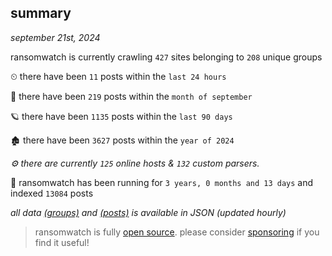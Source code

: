 
## summary
_september 21st, 2024_

ransomwatch is currently crawling `427` sites belonging to `208` unique groups

⏲ there have been `11` posts within the `last 24 hours`

🦈 there have been `219` posts within the `month of september`

🪐 there have been `1135` posts within the `last 90 days`

🏚 there have been `3627` posts within the `year of 2024`

_⚙️ there are currently `125` online hosts & `132` custom parsers._

🦕 ransomwatch has been running for `3 years, 0 months and 13 days` and indexed `13084` posts

_all data  [(groups)](http://ransomwhat.telemetry.ltd/groups) and [(posts)](http://ransomwhat.telemetry.ltd/posts) is available in JSON (updated hourly)_

> ransomwatch is fully [open source](https://github.com/joshhighet/ransomwatch#ransomwatch--). please consider [sponsoring](https://github.com/sponsors/joshhighet) if you find it useful!
